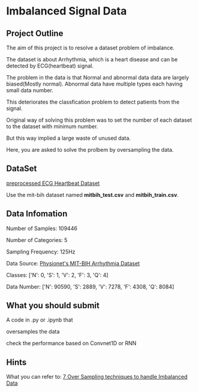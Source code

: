 # Imbalanced Signal Data

## Project Outline
The aim of this project is to resolve a dataset problem of imbalance.

The dataset is about Arrhythmia, which is a heart disease and can be detected by ECG(heartbeat) signal.

The problem in the data is that Normal and abnormal data data are largely biased(Mostly normal). Abnormal data have multiple types each having small data number.

This deteriorates the classfication problem to detect patients from the signal.

Original way of solving this problem was to set the number of each dataset to the dataset with minimum number.

But this way implied a large waste of unused data.

Here, you are asked to solve the prolbem by oversampling the data.


## DataSet
[preprocessed ECG Heartbeat Dataset](https://www.kaggle.com/shayanfazeli/heartbeat)

Use the mit-bih dataset named **mitbih_test.csv** and **mitbih_train.csv**.


## Data Infomation

Number of Samples: 109446

Number of Categories: 5

Sampling Frequency: 125Hz

Data Source: [Physionet's MIT-BIH Arrhythmia Dataset](https://www.physionet.org/content/mitdb/1.0.0/)

Classes: ['N': 0, 'S': 1, 'V': 2, 'F': 3, 'Q': 4]

Data Number: ['N': 90590, 'S': 2889, 'V': 7278, 'F': 4308, 'Q': 8084]


## What you should submit

A code in .py or .ipynb that 

oversamples the data

check the performance based on Convnet1D or RNN



## Hints

What you can refer to: [7 Over Sampling techniques to handle Imbalanced Data](https://towardsdatascience.com/7-over-sampling-techniques-to-handle-imbalanced-data-ec51c8db349f?gi=8670a501d3c3)
